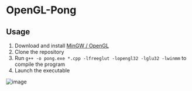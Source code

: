 # OpenGL-Pong

## Usage
1. Download and install [MinGW / OpenGL](https://www.mingw-w64.org/downloads/)
2. Clone the repository
4. Run `g++ -o pong.exe *.cpp -lfreeglut -lopengl32 -lglu32 -lwinmm` to compile the program
5. Launch the executable

![image](https://user-images.githubusercontent.com/98052534/207640745-a3fefacf-624f-4e91-81fe-71850b10d6c3.png)
